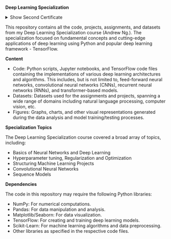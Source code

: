 **Deep Learning Specialization**
<details>
  <summary>Show Second Certificate</summary>
  
  [<img src="https://github.com/caonhatlinhth/DeepLearning.AI-deep-learning-specialization/assets/62228403/7712625e-a225-43ae-87e7-d7abbce5da04" alt="Second Certificate Image" />](https://coursera.org/verify/ANOTHER_VERIFICATION_CODE)
  
</details>

This repository contains all the code, projects, assignments, and datasets from my Deep Learning Specialization course (Andrew Ng.). The specialization focused on fundamental concepts and cutting-edge applications of deep learning using Python and popular deep learning framework - TensorFlow.

**Content**
- Code: Python scripts, Jupyter notebooks, and TensorFlow code files containing the implementations of various deep learning architectures and algorithms. This includes, but is not limited to, feed-forward neural networks, convolutional neural networks (CNNs), recurrent neural networks (RNNs), and transformer-based models.
- Datasets: Datasets used for the assignments and projects, spanning a wide range of domains including natural language processing, computer vision, etc.
- Figures: Graphs, charts, and other visual representations generated during the data analysis and model training/testing processes.

**Specialization Topics**

The Deep Learning Specialization course covered a broad array of topics, including:
- Basics of Neural Networks and Deep Learning
- Hyperparameter tuning, Regularization and Optimization
- Structuring Machine Learning Projects
- Convolutional Neural Networks
- Sequence Models

**Dependencies**

The code in this repository may require the following Python libraries:

- NumPy: For numerical computations.
- Pandas: For data manipulation and analysis.
- Matplotlib/Seaborn: For data visualization.
- TensorFlow: For creating and training deep learning models.
- Scikit-Learn: For machine learning algorithms and data preprocessing.
- Other libraries as specified in the respective code files.
